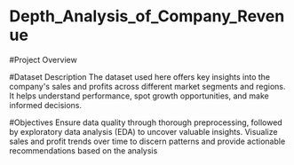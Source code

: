 # Depth_Analysis_of_Company_Revenue
#Project Overview

#Dataset Description
The dataset used here offers key insights into the company's sales and profits across different market segments and regions. It helps understand performance, spot growth opportunities, and make informed decisions.

#Objectives
Ensure data quality through thorough preprocessing, followed by exploratory data analysis (EDA) to uncover valuable insights. Visualize sales and profit trends over time to discern patterns and provide actionable recommendations based on the analysis
